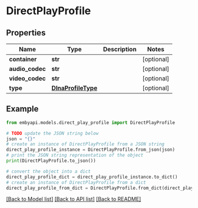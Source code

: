 # DirectPlayProfile


## Properties

Name | Type | Description | Notes
------------ | ------------- | ------------- | -------------
**container** | **str** |  | [optional] 
**audio_codec** | **str** |  | [optional] 
**video_codec** | **str** |  | [optional] 
**type** | [**DlnaProfileType**](DlnaProfileType.md) |  | [optional] 

## Example

```python
from embyapi.models.direct_play_profile import DirectPlayProfile

# TODO update the JSON string below
json = "{}"
# create an instance of DirectPlayProfile from a JSON string
direct_play_profile_instance = DirectPlayProfile.from_json(json)
# print the JSON string representation of the object
print(DirectPlayProfile.to_json())

# convert the object into a dict
direct_play_profile_dict = direct_play_profile_instance.to_dict()
# create an instance of DirectPlayProfile from a dict
direct_play_profile_from_dict = DirectPlayProfile.from_dict(direct_play_profile_dict)
```
[[Back to Model list]](../README.md#documentation-for-models) [[Back to API list]](../README.md#documentation-for-api-endpoints) [[Back to README]](../README.md)


